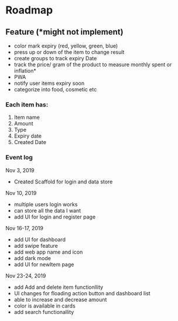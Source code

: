 # Roadmap

## Feature (\*might not implement)
- color mark expiry (red, yellow, green, blue)
- press up or down of the item to change result
- create groups to track expiry Date
- track the price/ gram of the product to measure monthly spent or inflation\*
-  PWA
- notify user items expiry soon
- categorize into food, cosmetic etc

### Each item has:
1. Item name
2. Amount
3. Type
4. Expiry date
5. Created Date

### Event log
Nov 3, 2019
- Created Scaffold for login and data store

Nov 10, 2019
- multiple users login works
- can store all the data I want
- add UI for login and register page

Nov 16-17, 2019
- add UI for dashboard
- add swipe feature
- add web app name and icon
- add dark mode
- add UI for newItem page

Nov 23-24, 2019
- add Add and delete item functionllity
- UI changes for floading action button and dashboard list
- able to increase and decrease amount
- color is available in cards
- add search functionallity